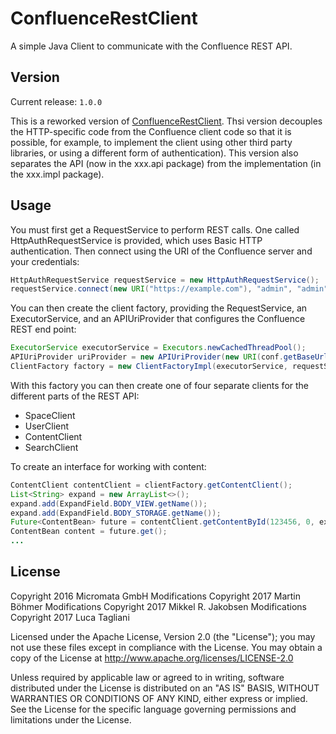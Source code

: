 # ConfluenceRestClient

A simple Java Client to communicate with the Confluence REST API.

## Version

Current release: `1.0.0`

This is a reworked version of [ConfluenceRestClient](https://github.com/MartinBoehmer/ConfluenceRestClient).
Thsi version decouples the HTTP-specific code from the Confluence client code so
that it is possible, for example, to implement the client using other third party libraries, 
or using a different form of authentication). This version also separates the API
(now in the xxx.api package) from the implementation (in the xxx.impl package).

## Usage

You must first get a RequestService to perform REST calls. 
One called HttpAuthRequestService is provided, which uses Basic HTTP 
authentication. Then connect using the URI of the Confluence server 
and your credentials:

```java
HttpAuthRequestService requestService = new HttpAuthRequestService();
requestService.connect(new URI("https://example.com"), "admin", "admin");
```

You can then create the client factory, providing the RequestService, an 
ExecutorService, and an APIUriProvider that configures the Confluence REST 
end point:

```java
ExecutorService executorService = Executors.newCachedThreadPool();
APIUriProvider uriProvider = new APIUriProvider(new URI(conf.getBaseUrl() + "/confluence"));
ClientFactory factory = new ClientFactoryImpl(executorService, requestService, apiConfig);
```

With this factory you can then create one of four separate clients for the different parts 
of the REST API:

* SpaceClient
* UserClient
* ContentClient
* SearchClient

To create an interface for working with content:

```java
ContentClient contentClient = clientFactory.getContentClient();
List<String> expand = new ArrayList<>();
expand.add(ExpandField.BODY_VIEW.getName());
expand.add(ExpandField.BODY_STORAGE.getName());
Future<ContentBean> future = contentClient.getContentById(123456, 0, expand);
ContentBean content = future.get();
...
```

## License

Copyright 2016 Micromata GmbH
Modifications Copyright 2017 Martin Böhmer
Modifications Copyright 2017 Mikkel R. Jakobsen
Modifications Copyright 2017 Luca Tagliani

Licensed under the Apache License, Version 2.0 (the "License"); you may not use these files except in compliance with the License.
You may obtain a copy of the License at http://www.apache.org/licenses/LICENSE-2.0

Unless required by applicable law or agreed to in writing, software distributed under the License is distributed on an "AS IS" BASIS, WITHOUT WARRANTIES OR CONDITIONS OF ANY KIND, either express or implied.
See the License for the specific language governing permissions and limitations under the License.
